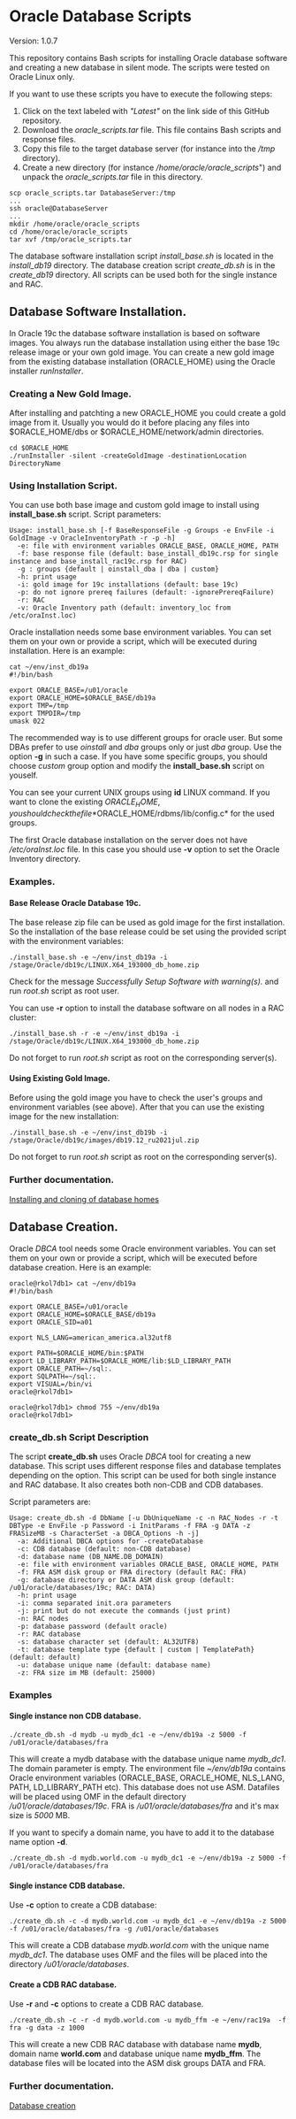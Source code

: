 # Oracle Database Scripts  

Version: 1.0.7

This repository contains Bash scripts for installing Oracle database software and creating
a new database in silent mode. The scripts were tested on Oracle Linux only.

If you want to use these scripts you have to execute the following steps:

1. Click on the text labeled with *"Latest"* on the link side of this GitHub repository.
1. Download the *oracle_scripts.tar* file. This file contains Bash scripts and response files.
1. Copy this file to the target database server (for instance into the */tmp* directory).
1. Create a new directory (for instance */home/oracle/oracle_scripts*") and unpack the *oracle_scripts.tar* file in this directory.
```
scp oracle_scripts.tar DatabaseServer:/tmp
...
ssh oracle@DatabaseServer
...
mkdir /home/oracle/oracle_scripts
cd /home/oracle/oracle_scripts
tar xvf /tmp/oracle_scripts.tar
```

The database software installation script *install_base.sh* is located in 
the *install_db19* directory. The database creation script *create_db.sh* is in the
*create_db19* directory. All scripts can be used both for the single instance and RAC. 

## Database Software Installation.

In Oracle 19c the database software installation is based on software images. You 
always run the database installation using either the base 19c release image or your
own gold image. You can create a new gold image from the existing database installation 
(ORACLE_HOME) using the Oracle installer *runInstaller*.

### Creating a New Gold Image.

After installing and patchting a new ORACLE_HOME you could create a gold image from it. Usually you would do it before placing any files into $ORACLE_HOME/dbs or $ORACLE_HOME/network/admin directories.

    cd $ORACLE_HOME
    ./runInstaller -silent -createGoldImage -destinationLocation DirectoryName

### Using Installation Script.

You can use both base image and custom gold image to install using **install_base.sh** script. Script parameters:  

    Usage: install_base.sh [-f BaseResponseFile -g Groups -e EnvFile -i GoldImage -v OracleInventoryPath -r -p -h] 
      -e: file with environment variables ORACLE_BASE, ORACLE_HOME, PATH  
      -f: base response file (default: base_install_db19c.rsp for single instance and base_install_rac19c.rsp for RAC)
      -g : groups {default | oinstall_dba | dba | custom}
      -h: print usage
      -i: gold image for 19c installations (default: base 19c)
      -p: do not ignore prereq failures (default: -ignorePrereqFailure)
      -r: RAC 
      -v: Oracle Inventory path (default: inventory_loc from /etc/oraInst.loc)

Oracle installation needs some base environment variables. You can set them on your own or provide a script, which will be executed during installation. Here is an example:  

    cat ~/env/inst_db19a
    #!/bin/bash

    export ORACLE_BASE=/u01/oracle
    export ORACLE_HOME=$ORACLE_BASE/db19a
    export TMP=/tmp
    export TMPDIR=/tmp
    umask 022

The recommended way is to use different groups for oracle user. But some DBAs prefer to use *oinstall* and *dba* groups only or just *dba* group. Use the option **-g** in such a case. 
If you have some specific groups, you should choose *custom* group option and modify 
the **install_base.sh** script on youself.

You can see your current UNIX groups using **id** LINUX command. If you want to clone the 
existing $ORACLE_HOME, you should check the file *$ORACLE_HOME/rdbms/lib/config.c* for the
used groups.

The first Oracle database installation on the server does not have */etc/oraInst.loc* file. In this case you should use **-v** option to set the Oracle Inventory directory.

### Examples.

#### Base Release Oracle Database 19c.

The base release zip file can be used as gold image for the first installation. So the installation of the base release could be set using the provided script with the
environment variables:

    ./install_base.sh -e ~/env/inst_db19a -i /stage/Oracle/db19c/LINUX.X64_193000_db_home.zip

Check for the message *Successfully Setup Software with warning(s).* and run *root.sh* script as root user.

You can use **-r** option to install the database software on all nodes in a RAC cluster:

    ./install_base.sh -r -e ~/env/inst_db19a -i /stage/Oracle/db19c/LINUX.X64_193000_db_home.zip

Do not forget to run *root.sh* script as root on the corresponding server(s).

#### Using Existing Gold Image.

Before using the gold image you have to check the user's groups and environment variables (see above). After that you can use the existing image for the new installation:


    ./install_base.sh -e ~/env/inst_db19b -i /stage/Oracle/db19c/images/db19.12_ru2021jul.zip

Do not forget to run *root.sh* script as root on the corresponding server(s).

### Further documentation.

[Installing and cloning of database homes](https://github.com/asimondev/oracle-scripts/blob/master/docs/installing_and_cloning.md)

## Database Creation.

Oracle *DBCA* tool needs some Oracle environment variables. You can set them on your own or provide a script, which will be executed before database creation. Here is an example:  

```
oracle@rkol7db1> cat ~/env/db19a
#!/bin/bash

export ORACLE_BASE=/u01/oracle
export ORACLE_HOME=$ORACLE_BASE/db19a
export ORACLE_SID=a01

export NLS_LANG=american_america.al32utf8

export PATH=$ORACLE_HOME/bin:$PATH
export LD_LIBRARY_PATH=$ORACLE_HOME/lib:$LD_LIBRARY_PATH
export ORACLE_PATH=~/sql:.
export SQLPATH=~/sql:.
export VISUAL=/bin/vi
oracle@rkol7db1> 

oracle@rkol7db1> chmod 755 ~/env/db19a
oracle@rkol7db1> 
```

### create_db.sh Script Description

The script **create_db.sh** uses Oracle *DBCA* tool for creating a new database. This script
uses different response files and database templates depending on the option. This script 
can be used for both single instance and RAC database. It also creates both non-CDB and
CDB databases.

Script parameters are:  

```
Usage: create_db.sh -d DbName [-u DbUniqueName -c -n RAC_Nodes -r -t DBType -e EnvFile -p Password -i InitParams -f FRA -g DATA -z FRASizeMB -s CharacterSet -a DBCA_Options -h -j]
  -a: Additional DBCA options for -createDatabase
  -c: CDB database (default: non-CDB database)
  -d: database name (DB_NAME.DB_DOMAIN)
  -e: file with environment variables ORACLE_BASE, ORACLE_HOME, PATH  
  -f: FRA ASM disk group or FRA directory (default RAC: FRA)
  -g: database directory or DATA ASM disk group (default: /u01/oracle/databases/19c; RAC: DATA)
  -h: print usage  
  -i: comma separated init.ora parameters 
  -j: print but do not execute the commands (just print)
  -n: RAC nodes
  -p: database password (default oracle)
  -r: RAC database
  -s: database character set (default: AL32UTF8)
  -t: database template type {default | custom | TemplatePath} (default: default)
  -u: database unique name (default: database name)
  -z: FRA size im MB (default: 25000)
```

### Examples

#### Single instance non CDB database.

    ./create_db.sh -d mydb -u mydb_dc1 -e ~/env/db19a -z 5000 -f /u01/oracle/databases/fra  

This will create a mydb database with the database unique name *mydb_dc1*. The domain parameter is empty. The environment file *~/env/db19a* contains Oracle environment variables (ORACLE_BASE, ORACLE_HOME, NLS_LANG, PATH, LD_LIBRARY_PATH etc). This database does not use ASM. Datafiles will be placed using OMF in the default directory */u01/oracle/databases/19c*. FRA is */u01/oracle/databases/fra* and it's max size is *5000* MB.

If you want to specify a domain name, you have to add it to the database name option **-d**.

    ./create_db.sh -d mydb.world.com -u mydb_dc1 -e ~/env/db19a -z 5000 -f /u01/oracle/databases/fra  

#### Single instance CDB database.

Use **-c** option to create a CDB database:

    ./create_db.sh -c -d mydb.world.com -u mydb_dc1 -e ~/env/db19a -z 5000 -f /u01/oracle/databases/fra -g /u01/oracle/databases

This will create a CDB database *mydb.world.com* with the unique name *mydb_dc1*. The database uses OMF and the files will be placed into the directory */u01/oracle/databases*.


#### Create a CDB RAC database.

Use **-r** and **-c** options to create a CDB RAC database.

    ./create_db.sh -c -r -d mydb.world.com -u mydb_ffm -e ~/env/rac19a  -f fra -g data -z 1000 

This will create a new CDB RAC database with database name **mydb**, domain name **world.com** and database unique name **mydb_ffm**. The database files will be located into the ASM disk groups DATA and FRA.

### Further documentation.

[Database creation](https://github.com/asimondev/oracle-scripts/blob/master/docs/database_creation.md)

